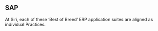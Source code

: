 ## SAP

At Siri, each of these ‘Best of Breed’ ERP application suites are aligned as individual Practices.